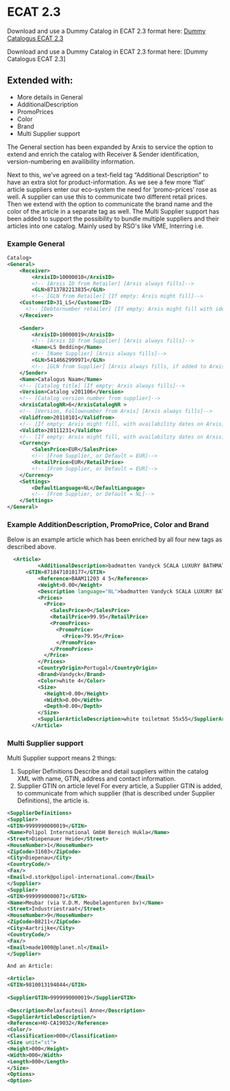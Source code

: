 # ECAT 2.3

Download and use a Dummy Catalog in ECAT 2.3 format here: [Dummy Catalogus ECAT 2.3](https://github.com/Arxis-io/eCatalog/blob/main/ECAT/2.3%20%5BGeneral%2C%20AdditionalDescription%2C%20PromoPrice%2C%20Color%2C%20Brand%5D/Sample/Dummy%20Catalogus%20ECAT2.3%20.xml)

Download and use a Dummy Catalog in ECAT 2.3 format here: [Dummy Catalogus ECAT 2.3]

## Extended with:

- More details in General
- AdditionalDescription
- PromoPrices
- Color
- Brand
- Multi Supplier support

The General section has been expanded by Arxis to service the option to extend and enrich the catalog with Receiver & Sender identification, version-numbering en availibility information.

Next to this, we’ve agreed on a text-field tag “Additional Description” to have an extra slot for product-information. As we see a few more ‘flat’ article suppliers enter our eco-system the need for ‘promo-prices’ rose as well. A supplier can use this to communicate two different retail prices. 
Then we extend with the option to communicate the brand name and the color of the article in a separate tag as well. 
The Multi Supplier support has been added to support the possibility to bundle multiple suppliers and their articles into one catalog. Mainly used by RSO's like VME, Interring i.e.


### Example General

```xml
Catalog>
<General>
	<Receiver>
		<ArxisID>10000010</ArxisID> 
		<!-- [Arxis ID from Retailer] [Arxis always fills]-->
		<GLN>8713782213835</GLN> 
		<!-- [GLN from Retailer] [If empty: Arxis might fill]-->
    <CustomerID>31_LS</CustomerID> 
	  <!-- [Debtornumber retailer] [If empty: Arxis might fill with identification number]-->
	</Receiver>
	
	<Sender>
		<ArxisID>10000019</ArxisID> 
		<!-- [Arxis ID from Supplier] [Arxis always fills]-->
		<Name>LS Bedding</Name> 
		<!-- [Name Supplier] [Arxis always fills]-->
		<GLN>5414662999971</GLN> 
		<!-- [GLN from Supplier] [Arxis always fills, if added to Arxis]-->
	</Sender>
	<Name>Catalogus Naam</Name> 
	<!-- [Catalog title] [If empty: Arxis always fills]-->
	<Version>Catalog v201106</Version> 
	<!-- [Catalog version number from supplier]-->
	<ArxisCatalogNR>6</ArxisCatalogNR > 
	<!-- [Version, Follownumber from Arxis] [Arxis always fills]-->	
	<Validfrom>20110101</Validfrom> 
	<!-- [If empty: Arxis might fill, with availability dates on Arxis]-->
	<Validto>20111231</Validto> 
	<!-- [If empty: Arxis might fill, with availability dates on Arxis]-->
	<Currency> 
		<SalesPrice>EUR</SalesPrice>
		<!-- [From Supplier, or Default = EUR]-->
		<RetailPrice>EUR</RetailPrice> 
		<!-- [From Supplier, or Default = EUR]-->
	</Currency>
	<Settings> 
		<DefaultLanguage>NL</DefaultLanguage> 
		<!-- [From Supplier, or Default = NL]-->
	</Settings>
</General> 

```

### Example AdditionDescription, PromoPrice, Color and Brand

Below is an example article which has been enriched by all four new tags as described above.


```xml
  <Article>
          <AdditionalDescription>badmatten Vandyck SCALA LUXURY BATHMAT</AdditionalDescription>
 	  <GTIN>8718471010177</GTIN>
          <Reference>BAAM11203 4 5</Reference>
          <Weight>0.00</Weight>
          <Description language="NL">badmatten Vandyck SCALA LUXURY BATHMAT white toiletmat 55x55</Description>
          <Prices>
            <Price>
              <SalesPrice>0</SalesPrice>
              <RetailPrice>99.95</RetailPrice>
              <PromoPrices>
                <PromoPrice>
                  <Price>79.95</Price>
                </PromoPrice>
              </PromoPrices>
            </Price>
          </Prices>
          <CountryOrigin>Portugal</CountryOrigin>
          <Brand>Vandyck</Brand>
          <Color>white 4</Color>
          <Size>
            <Height>0.00</Height>
            <Width>0.00</Width>
            <Depth>0.00</Depth>
          </Size>
          <SupplierArticleDescription>white toiletmat 55x55</SupplierArticleDescription>
        </Article>

```

### Multi Supplier support

Multi Supplier support means 2 things:
1. Supplier Definitions
Describe and detail suppliers within the catalog XML with name, GTIN, address and contact information.
2. Supplier GTIN on article level
For every article, a Supplier GTIN is added, to communicate from which supplier (that is described under Supplier Definitions), the article is.

```xml
<SupplierDefinitions>
<Supplier>
<GTIN>9999990000019</GTIN>
<Name>Polipol International GmbH Bereich Hukla</Name>
<Street>Diepenauer Heide</Street>
<HouseNumber>1</HouseNumber>
<ZipCode>31603</ZipCode>
<City>Diepenau</City>
<CountryCode/>
<Fax/>
<Email>d.stork@polipol-international.com</Email>
</Supplier>
<Supplier>
<GTIN>9999990000071</GTIN>
<Name>Meubar (via V.D.M. Meubelagenturen bv)</Name>
<Street>Industriestraat</Street>
<HouseNumber>9</HouseNumber>
<ZipCode>B8211</ZipCode>
<City>Aartrijke</City>
<CountryCode/>
<Fax/>
<Email>made1000@planet.nl</Email>
</Supplier>

And an Article:

<Article>
<GTIN>9810013194044</GTIN>
	
<SupplierGTIN>9999990000019</SupplierGTIN>
	
<Description>Relaxfauteuil Anne</Description>
<SupplierArticleDescription/>
<Reference>HU-CA19032</Reference>
<Color/>
<Classification>000</Classification>
<Size unit="st">
<Height>000</Height>
<Width>000</Width>
<Length>000</Length>
</Size>
<Options>
<Option>

```

